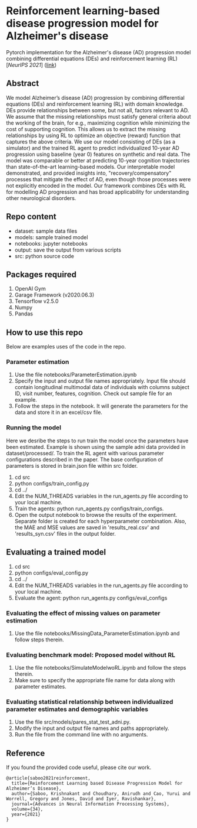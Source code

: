 # Reinforcement learning-based disease progression model for Alzheimer's disease

Pytorch implementation for the Alzheimer's disease (AD) progression model combining differential equations (DEs) and reinforcement learning (RL) [*NeurIPS 2021*] ([link](https://proceedings.neurips.cc/paper/2021/hash/af1c25e88a9e818f809f6b5d18ca02e2-Abstract.html))

## Abstract
We model Alzheimer’s disease (AD) progression by combining differential equations (DEs) and reinforcement learning (RL) with domain knowledge. DEs provide relationships between some, but not all, factors relevant to AD. We assume that the missing relationships must satisfy general criteria about the working of the brain, for e.g., maximizing cognition while minimizing the cost of supporting cognition. This allows us to extract the missing relationships by using RL to optimize an objective (reward) function that captures the above criteria. We use our model consisting of DEs (as a simulator) and the trained RL agent to predict individualized 10-year AD progression using baseline (year 0) features on synthetic and real data. The model was comparable or better at predicting 10-year cognition trajectories than state-of-the-art learning-based models. Our interpretable model demonstrated, and provided insights into, "recovery/compensatory" processes that mitigate the effect of AD, even though those processes were not explicitly encoded in the model. Our framework combines DEs with RL for modelling AD progression and has broad applicability for understanding other neurological disorders.

## Repo content
- dataset: sample data files
- models: sample trained model
- notebooks: jupyter notebooks
- output: save the output from various scripts
- src: python source code

## Packages required
1. OpenAI Gym
2. Garage Framework (v2020.06.3)
3. Tensorflow v2.5.0
4. Numpy
5. Pandas
<!-- 
Installation
Install anaconda/miniconda
Required packages

  $ conda env create --name dsmil --file env.yml
  $ conda activate dsmil
Install OpenSlide and openslide-python.
Tutorial 1 and Tutorial 2 (Windows). -->

## How to use this repo
Below are examples uses of the code in the repo.

### Parameter estimation
1. Use the file notebooks/ParameterEstimation.ipynb
2. Specify the input and output file names appropriately. Input file should contain longitudinal multimodal data of individuals with columns subject ID, visit number, features, cognition. Check out sample file for an example.
3. Follow the steps in the notebook. It will generate the parameters for the data and store it in an excel/csv file.

### Running the model
Here we desribe the steps to run train the model once the parameters have been estimated. Example is shown using the sample adni data provided in dataset/processed/. To train the RL agent with various parameter configurations described in the paper. The base configuration of parameters is stored in brain.json file within src folder.
1. cd src
2. python configs/train_config.py
3. cd ../
4. Edit the NUM_THREADS variables in the run_agents.py file according to your local machine.
5. Train the agents: python run_agents.py configs/train_configs. 
6. Open the output notebook to browse the results of the experiment. Separate folder is created for each hyperparameter combination. Also, the MAE and MSE values are saved in 'results_real.csv' and 'results_syn.csv' files in the output folder.

## Evaluating a trained model
1. cd src
2. python configs/eval_config.py
3. cd ../
4. Edit the NUM_THREADS variables in the run_agents.py file according to your local machine.
5. Evaluate the agent: python run_agents.py configs/eval_configs

### Evaluating the effect of missing values on parameter estimation
1. Use the file notebooks/MissingData_ParameterEstimation.ipynb and follow steps therein.

### Evaluating benchmark model: Proposed model without RL
1. Use the file notebooks/SimulateModelwoRL.ipynb and follow the steps therein.
2. Make sure to specify the appropriate file name for data along with parameter estimates.

### Evaluating statistical relationship between individualized parameter estimates and demographic variables
1. Use the file src/models/pares_stat_test_adni.py.
2. Modify the input and output file names and paths appropriately.
2. Run the file from the command line with no arguments.

## Reference
If you found the provided code useful, please cite our work.

```
@article{saboo2021reinforcement,
  title={Reinforcement Learning based Disease Progression Model for Alzheimer’s Disease},
  author={Saboo, Krishnakant and Choudhary, Anirudh and Cao, Yurui and Worrell, Gregory and Jones, David and Iyer, Ravishankar},
  journal={Advances in Neural Information Processing Systems},
  volume={34},
  year={2021}
}
```
